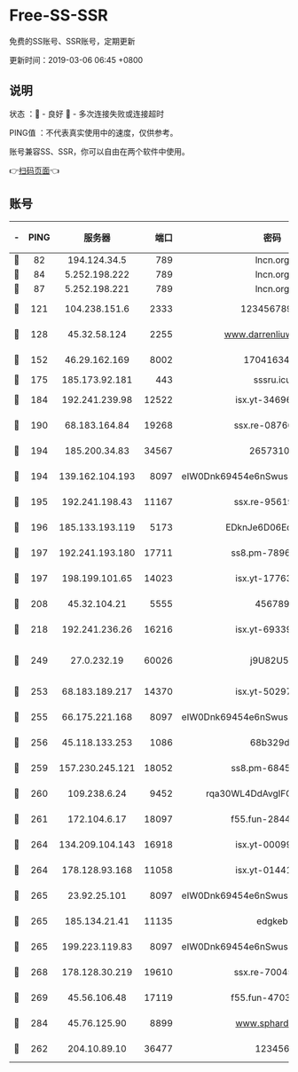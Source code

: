 # Free-SS-SSR

免费的SS账号、SSR账号，定期更新

更新时间：2019-03-06 06:45 +0800

## 说明

状态     ：🙂 - 良好 🙁 - 多次连接失败或连接超时

PING值   ：不代表真实使用中的速度，仅供参考。

账号兼容SS、SSR，你可以自由在两个软件中使用。

👉[扫码页面](https://liesauer.github.io/free-ss-ssr.github.io/)👈

## 账号

|-|PING|服务器|端口|密码|加密方式|区域|
|:----:|:----:|:-----:|-----:|:----:|:----:|:----:|
|🙂|82|194.124.34.5|789|lncn.org|rc4|JP|
|🙂|84|5.252.198.222|789|lncn.org|rc4|JP|
|🙂|87|5.252.198.221|789|lncn.org|rc4|JP|
|🙂|121|104.238.151.6|2333|12345678900|aes-256-cfb|JP|
|🙂|128|45.32.58.124|2255|www.darrenliuwei.com|aes-256-cfb|JP|
|🙂|152|46.29.162.169|8002|1704163453|aes-256-cfb|RU|
|🙂|175|185.173.92.181|443|sssru.icu|rc4-md5|RU|
|🙂|184|192.241.239.98|12522|isx.yt-34696326|aes-256-cfb|US|
|🙂|190|68.183.164.84|19268|ssx.re-08766670|aes-256-cfb|US|
|🙂|194|185.200.34.83|34567|26573106|aes-256-cfb|US|
|🙂|194|139.162.104.193|8097|eIW0Dnk69454e6nSwuspv9DmS201tQ0D|aes-256-cfb|JP|
|🙂|195|192.241.198.43|11167|ssx.re-95619566|aes-256-cfb|US|
|🙂|196|185.133.193.119|5173|EDknJe6D06EoWDaw|aes-256-cfb|US|
|🙂|197|192.241.193.180|17711|ss8.pm-78965598|aes-256-cfb|US|
|🙂|197|198.199.101.65|14023|isx.yt-17763934|aes-256-cfb|US|
|🙂|208|45.32.104.21|5555|456789|aes-256-cfb|SG|
|🙂|218|192.241.236.26|16216|isx.yt-69339044|aes-256-cfb|US|
|🙂|249|27.0.232.19|60026|j9U82U53|xchacha20-ietf-poly1305|HK|
|🙂|253|68.183.189.217|14370|isx.yt-50297901|aes-256-cfb|SG|
|🙂|255|66.175.221.168|8097|eIW0Dnk69454e6nSwuspv9DmS201tQ0D|aes-256-cfb|US|
|🙂|256|45.118.133.253|1086|68b329da|aes-256-cfb|SG|
|🙂|259|157.230.245.121|18052|ss8.pm-68457462|aes-256-cfb|SG|
|🙂|260|109.238.6.24|9452|rqa30WL4DdAvgIFG6Fs3znzTa|aes-256-cfb|FR|
|🙂|261|172.104.6.17|18097|f55.fun-28441819|aes-256-cfb|US|
|🙂|264|134.209.104.143|16918|isx.yt-00099040|aes-256-cfb|SG|
|🙂|264|178.128.93.168|11058|isx.yt-01441117|aes-256-cfb|SG|
|🙂|265|23.92.25.101|8097|eIW0Dnk69454e6nSwuspv9DmS201tQ0D|aes-256-cfb|US|
|🙂|265|185.134.21.41|11135|edgkeb|aes-256-cfb|GB|
|🙂|265|199.223.119.83|8097|eIW0Dnk69454e6nSwuspv9DmS201tQ0D|aes-256-cfb|US|
|🙂|268|178.128.30.219|19610|ssx.re-70045890|aes-256-cfb|SG|
|🙂|269|45.56.106.48|17119|f55.fun-47038034|aes-256-cfb|US|
|🙂|284|45.76.125.90|8899|www.sphard.com|aes-256-cfb|JP|
|🙂|262|204.10.89.10|36477|123456|aes-256-cfb|US|
